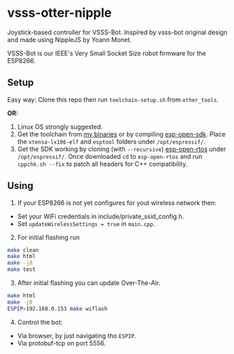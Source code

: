 # vsss-otter-nipple
Joystick-based controller for VSSS-Bot. Inspired by vsss-bot original design and made using NippleJS by Yoann Monet.

VSSS-Bot is our IEEE's Very Small Socket Size robot firmware for the ESP8266.

Setup
-----
Easy way: Clone this repo then run `toolchain-setup.sh` from `other_tools`.

**OR:**

1. Linux OS strongly suggested.
2. Get the toolchain from [my binaries](https://app.cear.ufpb.br/owncloud/index.php/s/LrvHW9WsqGsF3k1/download) or by compiling [esp-open-sdk](https://github.com/pfalcon/esp-open-sdk). Place the `xtensa-lx106-elf` and `esptool` folders under `/opt/espressif/`.
4. Get the SDK working by cloning (with `--recursive`) [esp-open-rtos](https://github.com/SuperHouse/esp-open-rtos) under `/opt/espressif/`. Once downloaded `cd` to `esp-open-rtos` and run `cppchk.sh --fix` to patch all headers for C++ compatibility.

Using
-----

1. If your ESP8266 is not yet configures for yout wireless network then:
  * Set your WiFi credentials in include/private_ssid_config.h.
  * Set `updateWirelessSettings = true` in `main.cpp`.
2. For initial flashing run
```bash
make clean
make html
make -j8
make test
```
3. After initial flashing you can update Over-The-Air.
```bash
make html
make -j8
ESPIP=192.168.0.153 make wiflash
```
4. Control the bot:
  * Via browser, by just navigating tho `ESPIP`.
  * Via protobuf-tcp on port 5556.
